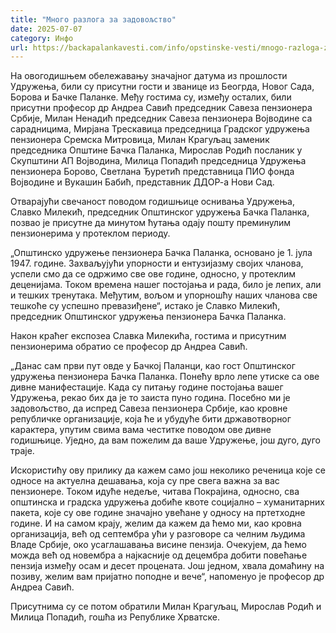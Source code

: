 ```yaml
---
title: "Много разлога за задовољство"
date: 2025-07-07
category: Инфо
url: https://backapalankavesti.com/info/opstinske-vesti/mnogo-razloga-za-zadovoljstvo/
---
```


На овогодишњем обележавању значајног датума из прошлости Удружења, били су присутни гости и званице из Беогрда, Новог Сада, Борова и Бачке Паланке. Међу гостима су, између осталих, били присутни професор др Андреа Савић председник Савеза пензионера Србије, Милан Ненадић председник Савеза пензионера Војводине са сарадницима, Мирјана Трескавица председница Градског удружења пензионера Сремска Митровица, Милан Крагуљац заменик председника Општине Бачка Паланка, Мирослав Родић посланик у Скупштини АП Војводина, Милица Попадић председница Удружења пензионера Борово, Светлана Ђуретић представница ПИО фонда Војводине и Вукашин Бабић, представник ДДОР-а Нови Сад.

Отварајући свечаност поводом годишњице оснивања Удружења, Славко Милекић, председник Општинског удружења Бачка Паланка, позвао је присутне да минутом ћутања одају пошту преминулим пензионерима у протеклом периоду.

„Општинско удружење пензионера Бачка Паланка, основано је 1. јула 1947. године. Захваљујући упорности и ентузијазму својих чланова, успели смо да се одржимо све ове године, односно, у протеклим деценијама. Током времена нашег постојања и рада, било је лепих, али и тешких тренутака. Међутим, вољом и упорношћу наших чланова све тешкоће су успешно превазиђене“, истако је Славко Милекић, председник Општинског удружења пензионера Бачка Паланка.

Након краћег експозеа Славка Милекића, гостима и присутним пензионерима обратио се професор др Андреа Савић.

„Данас сам први пут овде у Бачкој Паланци, као гост Општинског удружења пензионера Бачка Паланка. Понећу врло лепе утиске са ове дивне манифестације. Када су питању године постојања вашег Удружења, рекао бих да је то заиста пуно година. Посебно ми је задовољство, да испред Савеза пензионера Србије, као кровне републичке организације, која ће и убудуће бити државотворног карактера, упутим свима вама честитке поводом ове дивне годишњице. Уједно, да вам пожелим да ваше Удружење, још дуго, дуго траје.

Искористићу ову прилику да кажем само још неколико реченица које се односе на актуелна дешавања, која су пре свега важна за вас пензионере. Током идуће недеље, читава Покрајина, односно, сва општинска и градска удружења добиће квоте социјално – хуманитарних пакета, које су ове године значајно увећане у односу на пртетходне године. И на самом крају, желим да кажем да ћемо ми, као кровна организација, већ од септембра ући у разговоре са челним људима Владе Србије, око усаглашавања висине пензија. Очекујем, да ћемо можда већ од новембра а најкасније од децембра добити повећање пензија између осам и десет процената. Још једном, хвала домаћину на позиву, желим вам пријатно поподне и вече“, напоменуо је професор др Андреа Савић.

Присутнима су се потом обратили Милан Крагуљац, Мирослав Родић и Милица Попадић, гошћа из Републике Хрватске.
